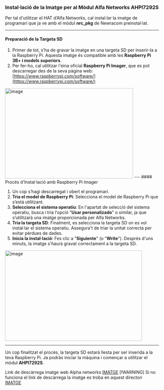 ### Instal·lació de la Imatge per al Mòdul Alfa Networks AHPI7292S

Per tal d'utilitzar el HAT d’Alfa Networks, cal instal·lar la imatge de programari que ja ve amb el mòdul **nrc_pkg** de Newracom preinstal·lat.

---

#### Preparació de la Targeta SD

1.  Primer de tot, s’ha de gravar la imatge en una targeta SD per inserir-la a la Raspberry Pi. Aquesta imatge és compatible amb les **Raspberry Pi 3B+ i models superiors**.
2.  Per fer-ho, cal utilitzar l'eina oficial **Raspberry Pi Imager**, que es pot descarregar des de la seva pàgina web: [https://www.raspberrypi.com/software/](https://www.raspberrypi.com/software/)
<img width="419" height="295" alt="image" src="https://github.com/user-attachments/assets/d2dfbd4b-82c7-45bc-97a7-cbd4c16ddb8b" />
---
#### Procés d'Instal·lació amb Raspberry Pi Imager

1.  Un cop s’hagi descarregat i obert el programari.
2.  **Tria el model de Raspberry Pi**: Selecciona el model de Raspberry Pi que s’està utilitzant.
3.  **Selecciona el sistema operatiu**: En l'apartat de selecció del sistema operatiu, busca i tria l'opció "**Usar personalizado**" o similar, ja que s’utilitzarà una imatge proporcionada per Alfa Networks.
4.  **Tria la targeta SD**: Finalment, es selecciona la targeta SD on es vol instal·lar el sistema operatiu. Assegura't de triar la unitat correcta per evitar pèrdues de dades.
5.  **Inicia la instal·lació**: Fes clic a "**Siguiente**" (o "**Write**"). Després d'uns minuts, la imatge s'haurà gravat correctament a la targeta SD.

<img width="448" height="295" alt="image" src="https://github.com/user-attachments/assets/98ad122a-84fe-449f-a097-2419d6b11fd9" />

---

Un cop finalitzat el procés, la targeta SD estarà llesta per ser inserida a la teva Raspberry Pi. Ja podràs iniciar la màquina i començar a utilitzar el mòdul **AHPI7292S**.


Link de descàrrega imatge web Alpha networks [IMATGE](https://onedrive.live.com/?redeem=aHR0cHM6Ly8xZHJ2Lm1zL3UvcyFBdnpWUW5jOW9WT2FoYU5xb2pXOG05bWkwclE2bUE%5FZT1PWDNrZ1A&cid=9A53A13D7742D5FC&id=9A53A13D7742D5FC%2186506&parId=9A53A13D7742D5FC%2186492&o=OneUp)
[!WARNING] Si no funciona el link de descàrrega la imatge es troba en aquest directori [IMATGE](Image)
